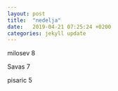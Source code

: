 ```yaml
---
layout: post
title:  "nedelja"
date:   2019-04-21 07:25:24 +0200
categories: jekyll update
---
```



milosev 8  

Savas 7  

pisaric 5  